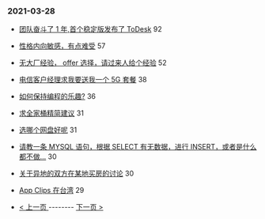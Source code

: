 ### 2021-03-28 
- [团队奋斗了 1 年,首个稳定版发布了 ToDesk](https://www.v2ex.com/t/765799) 92
- [性格内向敏感，有点难受](https://www.v2ex.com/t/765789) 57
- [无大厂经验， offer 选择，请过来人给个经验](https://www.v2ex.com/t/765826) 52
- [电信客户经理求我要送我一个 5G 套餐](https://www.v2ex.com/t/765836) 38
- [如何保持编程的乐趣?](https://www.v2ex.com/t/765795) 36
- [求全家桶精简建议](https://www.v2ex.com/t/765779) 31
- [选哪个网盘好呢](https://www.v2ex.com/t/765840) 31
- [请教一条 MYSQL 语句，根据 SELECT 有无数据，进行 INSERT，或者是什么都不做...](https://www.v2ex.com/t/765767) 30
- [关于异地的双方在某地买房的讨论](https://www.v2ex.com/t/765784) 30
- [App Clips 在台湾](https://www.v2ex.com/t/765749) 29 

- [ < 上一页 ](https://github.com/able8/v2ex-hot-record/blob/master/2021-03-27.md) -------- [ 下一页 > ](https://github.com/able8/v2ex-hot-record/blob/master/2021-03-29.md)